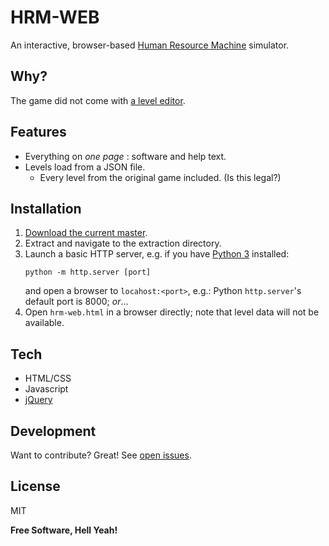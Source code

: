 # HRM-WEB
An interactive, browser-based [Human Resource Machine](https://tomorrowcorporation.com/humanresourcemachine) simulator.

## Why?
The game did not come with [a level editor](https://steamcommunity.com/app/375820/discussions/0/351659808488235380/).

## Features
- Everything on _one page_ : software and help text.
- Levels load from a JSON file.
  - Every level from the original game included. (Is this legal?)

## Installation
1) [Download the current master](https://github.com/placroix74/hrm-web/archive/refs/heads/master.zip).
1) Extract and navigate to the extraction directory.
1) Launch a basic HTTP server, e.g. if you have [Python 3](https://www.python.org/downloads/) installed:
   ```
   python -m http.server [port]
   ```
   and open a browser to `locahost:<port>`, e.g.: Python `http.server`'s default port is 8000;
   _or_...
1) Open `hrm-web.html` in a browser directly; note that level data will not be available.


## Tech
- HTML/CSS
- Javascript
- [jQuery](https://jquery.com/)

## Development
Want to contribute? Great! See [open issues](https://github.com/placroix74/hrm-web/issues).

## License

MIT

**Free Software, Hell Yeah!**
